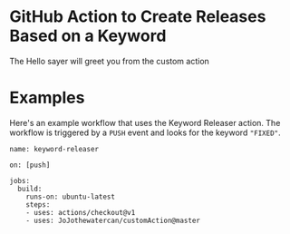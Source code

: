 # GitHub Action to Create Releases Based on a Keyword
The Hello sayer will greet you from the custom action

# Examples
Here's an example workflow that uses the Keyword Releaser action.  The workflow is triggered by a `PUSH` event and looks for the keyword `"FIXED"`.

```
name: keyword-releaser

on: [push]

jobs:
  build:
    runs-on: ubuntu-latest
    steps:
    - uses: actions/checkout@v1
    - uses: JoJothewatercan/customAction@master
```
